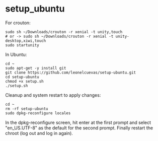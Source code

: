 # setup_ubuntu

For crouton: 
```
sudo sh ~/Downloads/crouton -r xenial -t unity,touch
# or -> sudo sh ~/Downloads/crouton -r xenial -t unity-desktop,xiwi,touch
sudo startunity
```

In Ubuntu:
```
cd ~
sudo apt-get -y install git
git clone https://github.com/leonelcuevas/setup-ubuntu.git
cd setup-ubuntu
chmod +x setup.sh
./setup.sh
```

Cleanup and system restart to apply changes:
```
cd ~
rm -rf setup-ubuntu
sudo dpkg-reconfigure locales
```
In the dpkg-reconfigure screen, hit enter at the first prompt and select "en_US.UTF-8" as the default for the second prompt. Finally restart the chroot (log out and log in again).
